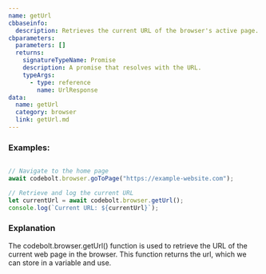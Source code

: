```yaml
---
name: getUrl
cbbaseinfo:
  description: Retrieves the current URL of the browser's active page.
cbparameters:
  parameters: []
  returns:
    signatureTypeName: Promise
    description: A promise that resolves with the URL.
    typeArgs:
      - type: reference
        name: UrlResponse
data:
  name: getUrl
  category: browser
  link: getUrl.md
---
```

<CBBaseInfo/> 
 <CBParameters/>


### Examples: 

```js

// Navigate to the home page
await codebolt.browser.goToPage("https://example-website.com");

// Retrieve and log the current URL
let currentUrl = await codebolt.browser.getUrl();
console.log(`Current URL: ${currentUrl}`);

```

### Explanation

The codebolt.browser.getUrl() function is used to retrieve the URL of the current web page in the browser. This function returns the url, which we can store in a variable and use.